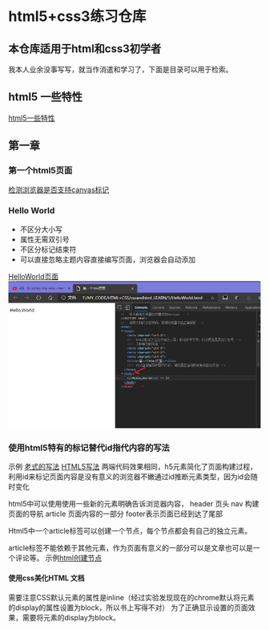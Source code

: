 # html5+css3练习仓库


## 本仓库适用于html和css3初学者

我本人业余没事写写，就当作消遣和学习了，下面是目录可以用于检索。

##  html5 一些特性

[html5一些特性](./0/fitstPage.html)

##  第一章
### 第一个html5页面
[检测浏览器是否支持canvas标记](./1/CanvasBroswerTest.html)
### Hello World
- 不区分大小写
- 属性无需双引号
- 不区分标记结束符
- 可以直接忽略主题内容直接编写页面，浏览器会自动添加

[HelloWorld页面](./1/HelloWorld.html)
![浏览器调试信息](./1/html会自动添加html%20head%20body标记.png)

### 使用html5特有的标记替代id指代内容的写法
示例
[老式的写法](./1/老式的divID写法.html)
[HTML5写法](./1/使用html5元素书写的更加明确的页面写法.html)
两端代码效果相同，h5元素简化了页面构建过程，利用id来标记页面内容是没有意义的浏览器不嫩通过id推断元素类型，因为id会随时变化

html5中可以使用使用一些新的元素明确告诉浏览器内容，
header 页头   nav 构建页面的导航 article 页面内容的一部分 footer表示页面已经到达了尾部


Html5中一个article标签可以创建一个节点，每个节点都会有自己的独立元素。

article标签不能依赖于其他元素，作为页面有意义的一部分可以是文章也可以是一个评论等。
示例[html创建节点](./1/使用html5元素书写的更加明确的页面写法.html)

#### 使用css美化HTML 文档

需要注意CSS默认元素的属性是inline（经过实验发现现在的chrome默认将元素的display的属性设置为block，所以书上写得不对） 为了正确显示设置的页面效果，需要将元素的display为block。


